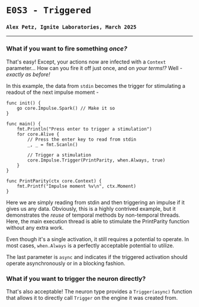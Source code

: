 # `E0S3 - Triggered`
### `Alex Petz, Ignite Laboratories, March 2025`

---

### What if you want to fire something _once?_

That's easy!  Except, your actions now are infected with a `Context` parameter...  How can you fire
it off just once, and on _your terms!?_  Well - _exactly as before!_  

In this example, the data from `stdin` becomes the trigger for stimulating a readout of the next impulse moment -

    func init() {
        go core.Impulse.Spark() // Make it so
    }
    
    func main() {
	    fmt.Println("Press enter to trigger a stimulation")
        for core.Alive {
            // Press the enter key to read from stdin
            _, _ = fmt.Scanln()

            // Trigger a stimulation
            core.Impulse.Trigger(PrintParity, when.Always, true)
        }
    }
    
    func PrintParity(ctx core.Context) {
        fmt.Printf("Impulse moment %v\n", ctx.Moment)
    }

Here we are simply reading from stdin and then triggering an impulse if it gives us any data. Obviously,
this is a highly contrived example, but it demonstrates the _reuse_ of temporal methods by non-temporal
threads.  Here, the main execution thread is able to stimulate the PrintParity function without any extra
work.

Even though it's a single activation, it still requires a potential to operate.  In most cases, `when.Always`
is a perfectly acceptable potential to utilize.

The last parameter is `async` and indicates if the triggered activation should operate asynchronously or
in a blocking fashion.

### What if you want to trigger the neuron directly?
That's also acceptable!  The neuron type provides a `Trigger(async)` function that allows it to directly
call `Trigger` on the engine it was created from.